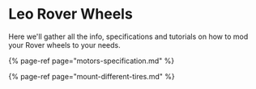 # Leo Rover Wheels

Here we'll gather all the info, specifications and tutorials on how to mod your Rover wheels to your needs.

{% page-ref page="motors-specification.md" %}

{% page-ref page="mount-different-tires.md" %}



